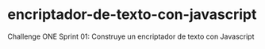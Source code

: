 # encriptador-de-texto-con-javascript
Challenge ONE Sprint 01: Construye un encriptador de texto con Javascript
